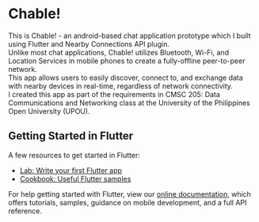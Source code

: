# Chable!

This is Chable! - an android-based chat application prototype which I built using Flutter and Nearby Connections API plugin.\
Unlike most chat applications, Chable! utilizes Bluetooth, Wi-Fi, and Location Services in mobile phones to create a fully-offline peer-to-peer network.\
This app allows users to easily discover, connect to, and exchange data with nearby devices in real-time, regardless of network connectivity.\
I created this app as part of the requirements in CMSC 205: Data Communications and Networking class at the University of the Philippines Open University (UPOU).

## Getting Started in Flutter

A few resources to get started in Flutter:

- [Lab: Write your first Flutter app](https://flutter.dev/docs/get-started/codelab)
- [Cookbook: Useful Flutter samples](https://flutter.dev/docs/cookbook)

For help getting started with Flutter, view our
[online documentation](https://flutter.dev/docs), which offers tutorials,
samples, guidance on mobile development, and a full API reference.
